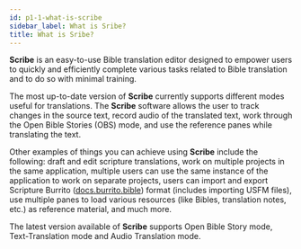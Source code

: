```yaml
---
id: p1-1-what-is-scribe
sidebar_label: What is Sribe?
title: What is Sribe?
---
```


**Scribe** is an easy-to-use Bible translation editor designed to empower users to quickly and efficiently complete various tasks related to Bible translation and to do so with minimal training.

The most up-to-date version of **Scribe** currently supports different modes useful for translations. The **Scribe** software allows the user to track changes in the source text, record audio of the translated text, work through the Open Bible Stories (OBS) mode, and use the reference panes while translating the text. 

Other examples of things you can achieve using **Scribe** include the following: draft and edit scripture translations, work on multiple projects in the same application, multiple users can use the same instance of the application to work on separate projects, users can import and export Scripture Burrito ([docs.burrito.bible](https://docs.burrito.bible/)) format (includes importing USFM files), use multiple panes to load various resources (like Bibles, translation notes, etc.) as reference material, and much more. 

The latest version available of **Scribe** supports Open Bible Story mode, Text-Translation mode and Audio Translation mode.
